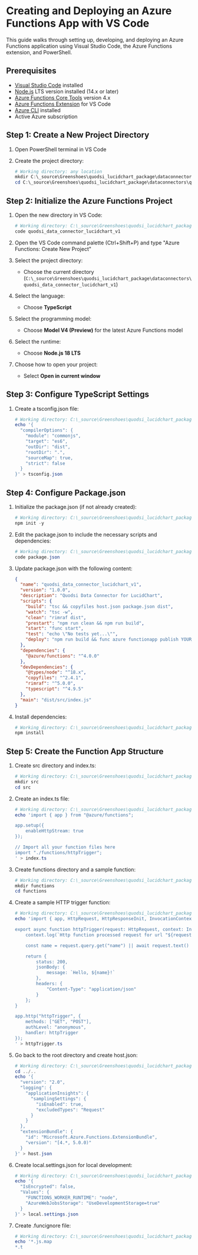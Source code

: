 # Creating and Deploying an Azure Functions App with VS Code

This guide walks through setting up, developing, and deploying an Azure Functions application using Visual Studio Code, the Azure Functions extension, and PowerShell.

## Prerequisites

- [Visual Studio Code](https://code.visualstudio.com/) installed
- [Node.js](https://nodejs.org/) LTS version installed (14.x or later)
- [Azure Functions Core Tools](https://github.com/Azure/azure-functions-core-tools#installing) version 4.x
- [Azure Functions Extension](https://marketplace.visualstudio.com/items?itemName=ms-azuretools.vscode-azurefunctions) for VS Code
- [Azure CLI](https://docs.microsoft.com/en-us/cli/azure/install-azure-cli) installed
- Active Azure subscription

## Step 1: Create a New Project Directory

1. Open PowerShell terminal in VS Code
   
2. Create the project directory:

   ```powershell
   # Working directory: any location
   mkdir C:\_source\Greenshoes\quodsi_lucidchart_package\dataconnectors\quodsi_data_connector_lucidchart_v1
   cd C:\_source\Greenshoes\quodsi_lucidchart_package\dataconnectors\quodsi_data_connector_lucidchart_v1
   ```

## Step 2: Initialize the Azure Functions Project

1. Open the new directory in VS Code:

   ```powershell
   # Working directory: C:\_source\Greenshoes\quodsi_lucidchart_package\dataconnectors
   code quodsi_data_connector_lucidchart_v1
   ```

2. Open the VS Code command palette (Ctrl+Shift+P) and type "Azure Functions: Create New Project"

3. Select the project directory:
   - Choose the current directory (`C:\_source\Greenshoes\quodsi_lucidchart_package\dataconnectors\quodsi_data_connector_lucidchart_v1`)

4. Select the language:
   - Choose **TypeScript**

5. Select the programming model:
   - Choose **Model V4 (Preview)** for the latest Azure Functions model

6. Select the runtime:
   - Choose **Node.js 18 LTS**

7. Choose how to open your project:
   - Select **Open in current window**

## Step 3: Configure TypeScript Settings

1. Create a tsconfig.json file:

   ```powershell
   # Working directory: C:\_source\Greenshoes\quodsi_lucidchart_package\dataconnectors\quodsi_data_connector_lucidchart_v1
   echo '{
     "compilerOptions": {
       "module": "commonjs",
       "target": "es6",
       "outDir": "dist",
       "rootDir": ".",
       "sourceMap": true,
       "strict": false
     }
   }' > tsconfig.json
   ```

## Step 4: Configure Package.json

1. Initialize the package.json (if not already created):

   ```powershell
   # Working directory: C:\_source\Greenshoes\quodsi_lucidchart_package\dataconnectors\quodsi_data_connector_lucidchart_v1
   npm init -y
   ```

2. Edit the package.json to include the necessary scripts and dependencies:

   ```powershell
   # Working directory: C:\_source\Greenshoes\quodsi_lucidchart_package\dataconnectors\quodsi_data_connector_lucidchart_v1
   code package.json
   ```

3. Update package.json with the following content:

   ```json
   {
     "name": "quodsi_data_connector_lucidchart_v1",
     "version": "1.0.0",
     "description": "Quodsi Data Connector for LucidChart",
     "scripts": {
       "build": "tsc && copyfiles host.json package.json dist",
       "watch": "tsc -w",
       "clean": "rimraf dist",
       "prestart": "npm run clean && npm run build",
       "start": "func start",
       "test": "echo \"No tests yet...\"",
       "deploy": "npm run build && func azure functionapp publish YOUR_FUNCTION_APP_NAME"
     },
     "dependencies": {
       "@azure/functions": "^4.0.0"
     },
     "devDependencies": {
       "@types/node": "^18.x",
       "copyfiles": "^2.4.1",
       "rimraf": "^5.0.0",
       "typescript": "^4.9.5"
     },
     "main": "dist/src/index.js"
   }
   ```

4. Install dependencies:

   ```powershell
   # Working directory: C:\_source\Greenshoes\quodsi_lucidchart_package\dataconnectors\quodsi_data_connector_lucidchart_v1
   npm install
   ```

## Step 5: Create the Function App Structure

1. Create src directory and index.ts:

   ```powershell
   # Working directory: C:\_source\Greenshoes\quodsi_lucidchart_package\dataconnectors\quodsi_data_connector_lucidchart_v1
   mkdir src
   cd src
   ```

2. Create an index.ts file:

   ```powershell
   # Working directory: C:\_source\Greenshoes\quodsi_lucidchart_package\dataconnectors\quodsi_data_connector_lucidchart_v1\src
   echo 'import { app } from "@azure/functions";

   app.setup({
       enableHttpStream: true
   });
   
   // Import all your function files here
   import "./functions/httpTrigger";
   ' > index.ts
   ```

3. Create functions directory and a sample function:

   ```powershell
   # Working directory: C:\_source\Greenshoes\quodsi_lucidchart_package\dataconnectors\quodsi_data_connector_lucidchart_v1\src
   mkdir functions
   cd functions
   ```

4. Create a sample HTTP trigger function:

   ```powershell
   # Working directory: C:\_source\Greenshoes\quodsi_lucidchart_package\dataconnectors\quodsi_data_connector_lucidchart_v1\src\functions
   echo 'import { app, HttpRequest, HttpResponseInit, InvocationContext } from "@azure/functions";

   export async function httpTrigger(request: HttpRequest, context: InvocationContext): Promise<HttpResponseInit> {
       context.log(`Http function processed request for url "${request.url}"`);

       const name = request.query.get("name") || await request.text() || "world";

       return {
           status: 200,
           jsonBody: {
               message: `Hello, ${name}!`
           },
           headers: {
               "Content-Type": "application/json"
           }
       };
   }

   app.http("httpTrigger", {
       methods: ["GET", "POST"],
       authLevel: "anonymous",
       handler: httpTrigger
   });
   ' > httpTrigger.ts
   ```

5. Go back to the root directory and create host.json:

   ```powershell
   # Working directory: C:\_source\Greenshoes\quodsi_lucidchart_package\dataconnectors\quodsi_data_connector_lucidchart_v1\src\functions
   cd ../..
   echo '{
     "version": "2.0",
     "logging": {
       "applicationInsights": {
         "samplingSettings": {
           "isEnabled": true,
           "excludedTypes": "Request"
         }
       }
     },
     "extensionBundle": {
       "id": "Microsoft.Azure.Functions.ExtensionBundle",
       "version": "[4.*, 5.0.0)"
     }
   }' > host.json
   ```

6. Create local.settings.json for local development:

   ```powershell
   # Working directory: C:\_source\Greenshoes\quodsi_lucidchart_package\dataconnectors\quodsi_data_connector_lucidchart_v1
   echo '{
     "IsEncrypted": false,
     "Values": {
       "FUNCTIONS_WORKER_RUNTIME": "node",
       "AzureWebJobsStorage": "UseDevelopmentStorage=true"
     }
   }' > local.settings.json
   ```

7. Create .funcignore file:

   ```powershell
   # Working directory: C:\_source\Greenshoes\quodsi_lucidchart_package\dataconnectors\quodsi_data_connector_lucidchart_v1
   echo '*.js.map
   *.t